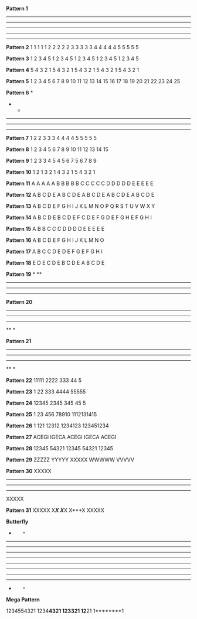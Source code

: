 <b>Pattern 1</b>
* * * * * 
* * * * * 
* * * * * 
* * * * * 
* * * * * 

<b>Pattern 2</b>
1 1 1 1 1 
2 2 2 2 2 
3 3 3 3 3 
4 4 4 4 4 
5 5 5 5 5 

<b>Pattern 3</b>
1 2 3 4 5 
1 2 3 4 5 
1 2 3 4 5 
1 2 3 4 5 
1 2 3 4 5 

<b>Pattern 4</b>
5 4 3 2 1 
5 4 3 2 1 
5 4 3 2 1 
5 4 3 2 1 
5 4 3 2 1 

<b>Pattern 5</b>
1 2 3 4 5 
6 7 8 9 10 
11 12 13 14 15 
16 17 18 19 20 
21 22 23 24 25 

<b>Pattern 6</b>
* 
* * 
* * * 
* * * * 
* * * * * 

<b>Pattern 7</b>
1 
2 2 
3 3 3 
4 4 4 4 
5 5 5 5 5 

<b>Pattern 8</b>
1 
2 3 
4 5 6 
7 8 9 10 
11 12 13 14 15

<b>Pattern 9</b>
1 
2 3 
3 4 5 
4 5 6 7 
5 6 7 8 9 

<b>Pattern 10</b>
1 
2 1 
3 2 1 
4 3 2 1 
5 4 3 2 1 

<b>Pattern 11</b>
A A A A A 
B B B B B 
C C C C C 
D D D D D 
E E E E E 

<b>Pattern 12</b>
A B C D E 
A B C D E 
A B C D E 
A B C D E 
A B C D E 

<b>Pattern 13</b>
A B C D E 
F G H I J 
K L M N O 
P Q R S T 
U V W X Y 

<b>Pattern 14</b>
A B C D E 
B C D E F 
C D E F G 
D E F G H 
E F G H I 

<b>Pattern 15</b>
A 
B B 
C C C 
D D D D 
E E E E E 

<b>Pattern 16</b>
A 
B C 
D E F 
G H I J 
K L M N O 

<b>Pattern 17</b>
A 
B C 
C D E 
D E F G 
E F G H I 

<b>Pattern 18</b>
E 
D E 
C D E 
B C D E 
A B C D E 

<b>Pattern 19</b>
    *
   **
  ***
 ****
*****

<b>Pattern 20</b>
*****
****
***
**
*

<b>Pattern 21</b>
*****
 ****
  ***
   **
    *
    
<b>Pattern 22</b>
11111
 2222
  333
   44
    5
    
<b>Pattern 23</b>
    1
   22
  333
 4444
55555

<b>Pattern 24</b>
12345
 2345
  345
   45
    5
    
<b>Pattern 25</b>
    1
   23
  456
 78910
1112131415

<b>Pattern 26</b>
     1
    121
   12312
  1234123
 123451234
 
<b>Pattern 27</b>
ACEGI
IGECA
ACEGI
IGECA
ACEGI

<b>Pattern 28</b>
12345
54321
12345
54321
12345

<b>Pattern 29</b>
ZZZZZ
YYYYY
XXXXX
WWWWW
VVVVV

<b>Pattern 30</b>
XXXXX
*****
*****
*****
XXXXX

<b>Pattern 31</b>
XXXXX
X***X
X***X
X***X
XXXXX

<b>Butterfly</b>
*        *
**      **
***    ***
****  ****
**********
**********
****  ****
***    ***
**      **
*        *

<b>Mega Pattern</b>

1234554321
1234**4321
123****321
12******21
1********1
